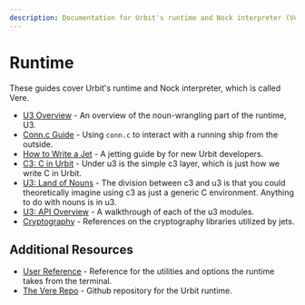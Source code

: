 ```yaml
---
description: Documentation for Urbit's runtime and Nock interpreter (Vere), including guides for U3, jetting, C programming in Urbit, and cryptography implementation.
---
```


# Runtime

These guides cover Urbit's runtime and Nock interpreter, which is called Vere.

* [U3 Overview](u3.md) - An overview of the noun-wrangling part of the runtime, U3.
* [Conn.c Guide](conn.md) - Using `conn.c` to interact with a running ship from the outside.
* [How to Write a Jet](jetting.md) - A jetting guide by for new Urbit developers.
* [C3: C in Urbit](c.md) - Under u3 is the simple c3 layer, which is just how we write C in Urbit.
* [U3: Land of Nouns](nouns.md) - The division between c3 and u3 is that you could theoretically imagine using c3 as just a generic C environment. Anything to do with nouns is in u3.
* [U3: API Overview](api.md) - A walkthrough of each of the u3 modules.
* [Cryptography](cryptography.md) - References on the cryptography libraries utilized by jets.

## Additional Resources <a href="#additional-resources" id="additional-resources"></a>

* [User Reference](../../user-manual/running/vere.md) - Reference for the utilities and options the runtime takes from the terminal.
* [The Vere Repo](https://github.com/urbit/vere) - Github repository for the Urbit runtime.
